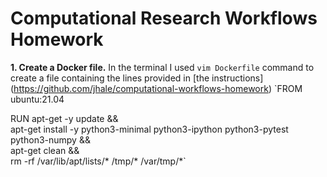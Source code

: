 # Computational Research Workflows Homework

**1. Create a Docker file.** In the terminal I used `vim Dockerfile` command to create a file containing the lines provided in [the instructions] (https://github.com/jhale/computational-workflows-homework)
`FROM ubuntu:21.04

RUN apt-get -y update && \
    apt-get install -y python3-minimal python3-ipython python3-pytest python3-numpy && \
    apt-get clean && \
    rm -rf /var/lib/apt/lists/* /tmp/* /var/tmp/*`
